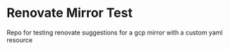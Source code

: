 # Renovate Mirror Test
Repo for testing renovate suggestions for a gcp mirror with a custom yaml resource
